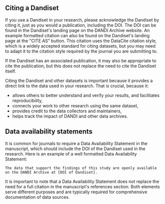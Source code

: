 Citing a Dandiset
-----------------

If you use a Dandiset in your research, please acknowledge the Dandiset by citing it, just as you would a publication,
including the DOI.
The DOI can be found in the Dandiset's landing page on the DANDI Archive website.
An example formatted citation can also be found on the Dandiset's landing page at the "CITE AS" button. This citation
uses the DataCite citation style, which is a widely accepted standard for citing datasets, but you may need to adapt it
to the citation style required by the journal you are submitting to.

If the Dandiset has an associated publication, it may also be appropriate to cite the publication, but this does not
replace the need to cite the Dandiset itself.

Citing the Dandiset and other datasets is important because it provides a direct link to the data used in your research. That is crucial, because it:
  - allows others to better understand and verify your results, and facilitates reproducibility, 
  - connects your work to other research using the same dataset,
  - provides credit to the data collectors and maintainers, 
  - helps track the impact of DANDI and other data archives.


Data availability statements
----------------------------
It is common for journals to require a Data Availability Statement in the manuscript, which should include the DOI of
the Dandiset used in the research. Here is an example of a well formatted Data Availability Statement:

```
The data that support the findings of this study are openly available on the DANDI Archive at [DOI of Dandiset].
```

It is important to note that a Data Availability Statement does not replace the need for a full citation in the
manuscript's references section.
Both elements serve different purposes and are typically required for comprehensive documentation of data sources.